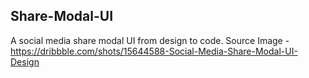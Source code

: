## Share-Modal-UI
A social media share modal UI from design to code.
Source Image - https://dribbble.com/shots/15644588-Social-Media-Share-Modal-UI-Design
